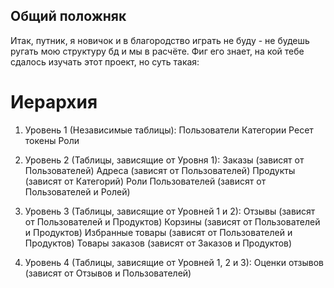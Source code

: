 ## Общий положняк

Итак, путник, я новичок и в благородство играть не буду -
не будешь ругать мою структуру бд и мы в расчёте.
Фиг его знает, на кой тебе сдалось изучать этот проект, но суть такая:

# Иерархия

1. Уровень 1 (Независимые таблицы):
   Пользователи
   Категории
   Ресет токены
   Роли

2. Уровень 2 (Таблицы, зависящие от Уровня 1):
   Заказы (зависят от Пользователей)
   Адреса (зависят от Пользователей)
   Продукты (зависят от Категорий)
   Роли Пользователей (зависят от Пользователей и Ролей)

3. Уровень 3 (Таблицы, зависящие от Уровней 1 и 2):
   Отзывы (зависят от Пользователей и Продуктов)
   Корзины (зависят от Пользователей и Продуктов)
   Избранные товары (зависят от Пользователей и Продуктов)
   Товары заказов (зависят от Заказов и Продуктов)

4. Уровень 4 (Таблицы, зависящие от Уровней 1, 2 и 3):
   Оценки отзывов (зависят от Отзывов и Пользователей)
